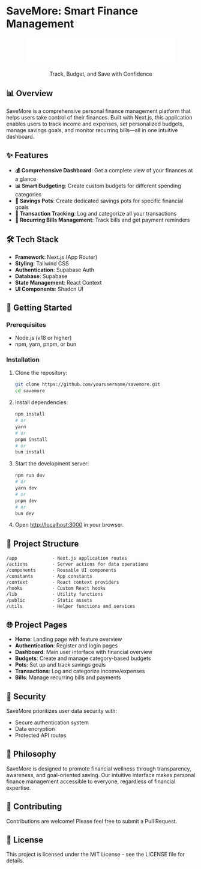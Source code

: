 # SaveMore: Smart Finance Management

<div align="center">
  <img src="./public/logo-large.svg" alt="SaveMore Logo" width="400" />
  <p>Track, Budget, and Save with Confidence</p>
</div>

## 📊 Overview

SaveMore is a comprehensive personal finance management platform that helps users take control of their finances. Built with Next.js, this application enables users to track income and expenses, set personalized budgets, manage savings goals, and monitor recurring bills—all in one intuitive dashboard.

## ✨ Features

- **💰 Comprehensive Dashboard**: Get a complete view of your finances at a glance
- **📊 Smart Budgeting**: Create custom budgets for different spending categories
- **🏦 Savings Pots**: Create dedicated savings pots for specific financial goals
- **📝 Transaction Tracking**: Log and categorize all your transactions
- **💸 Recurring Bills Management**: Track bills and get payment reminders

## 🛠️ Tech Stack

- **Framework**: Next.js (App Router)
- **Styling**: Tailwind CSS
- **Authentication**: Supabase Auth
- **Database**: Supabase
- **State Management**: React Context
- **UI Components**: Shadcn UI

## 🚀 Getting Started

### Prerequisites

- Node.js (v18 or higher)
- npm, yarn, pnpm, or bun

### Installation

1. Clone the repository:
   ```bash
   git clone https://github.com/yourusername/savemore.git
   cd savemore
   ```

2. Install dependencies:
   ```bash
   npm install
   # or
   yarn
   # or
   pnpm install
   # or
   bun install
   ```

3. Start the development server:
   ```bash
   npm run dev
   # or
   yarn dev
   # or
   pnpm dev
   # or
   bun dev
   ```

4. Open [http://localhost:3000](http://localhost:3000) in your browser.

## 📁 Project Structure

```
/app             - Next.js application routes
/actions         - Server actions for data operations
/components      - Reusable UI components
/constants       - App constants
/context         - React context providers
/hooks           - Custom React hooks
/lib             - Utility functions
/public          - Static assets
/utils           - Helper functions and services
```

## 🌐 Project Pages

- **Home**: Landing page with feature overview
- **Authentication**: Register and login pages
- **Dashboard**: Main user interface with financial overview
- **Budgets**: Create and manage category-based budgets
- **Pots**: Set up and track savings goals
- **Transactions**: Log and categorize income/expenses
- **Bills**: Manage recurring bills and payments

## 🔐 Security

SaveMore prioritizes user data security with:
- Secure authentication system
- Data encryption
- Protected API routes

## 🧠 Philosophy

SaveMore is designed to promote financial wellness through transparency, awareness, and goal-oriented saving. Our intuitive interface makes personal finance management accessible to everyone, regardless of financial expertise.

## 🤝 Contributing

Contributions are welcome! Please feel free to submit a Pull Request.

## 📄 License

This project is licensed under the MIT License - see the LICENSE file for details.
